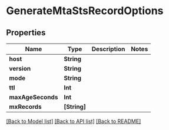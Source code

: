 # GenerateMtaStsRecordOptions

## Properties
Name | Type | Description | Notes
------------ | ------------- | ------------- | -------------
**host** | **String** |  | 
**version** | **String** |  | 
**mode** | **String** |  | 
**ttl** | **Int** |  | 
**maxAgeSeconds** | **Int** |  | 
**mxRecords** | **[String]** |  | 

[[Back to Model list]](../README#documentation-for-models) [[Back to API list]](../README#documentation-for-api-endpoints) [[Back to README]](../README)


